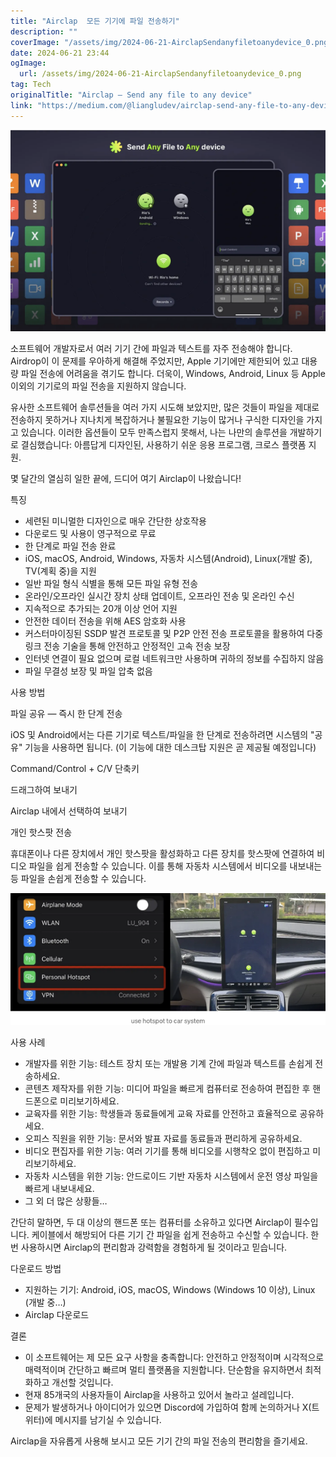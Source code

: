 ```yaml
---
title: "Airclap  모든 기기에 파일 전송하기"
description: ""
coverImage: "/assets/img/2024-06-21-AirclapSendanyfiletoanydevice_0.png"
date: 2024-06-21 23:44
ogImage: 
  url: /assets/img/2024-06-21-AirclapSendanyfiletoanydevice_0.png
tag: Tech
originalTitle: "Airclap — Send any file to any device"
link: "https://medium.com/@liangludev/airclap-send-any-file-to-any-device-e49759fb91ef"
---
```




![Airclap](/assets/img/2024-06-21-AirclapSendanyfiletoanydevice_0.png)

소프트웨어 개발자로서 여러 기기 간에 파일과 텍스트를 자주 전송해야 합니다. Airdrop이 이 문제를 우아하게 해결해 주었지만, Apple 기기에만 제한되어 있고 대용량 파일 전송에 어려움을 겪기도 합니다. 더욱이, Windows, Android, Linux 등 Apple 이외의 기기로의 파일 전송을 지원하지 않습니다.

유사한 소프트웨어 솔루션들을 여러 가지 시도해 보았지만, 많은 것들이 파일을 제대로 전송하지 못하거나 지나치게 복잡하거나 불필요한 기능이 많거나 구식한 디자인을 가지고 있습니다. 이러한 옵션들이 모두 만족스럽지 못해서, 나는 나만의 솔루션을 개발하기로 결심했습니다: 아름답게 디자인된, 사용하기 쉬운 응용 프로그램, 크로스 플랫폼 지원.

몇 달간의 열심히 일한 끝에, 드디어 여기 Airclap이 나왔습니다!


<div class="content-ad"></div>

특징

- 세련된 미니멀한 디자인으로 매우 간단한 상호작용
- 다운로드 및 사용이 영구적으로 무료
- 한 단계로 파일 전송 완료
- iOS, macOS, Android, Windows, 자동차 시스템(Android), Linux(개발 중), TV(계획 중)을 지원
- 일반 파일 형식 식별을 통해 모든 파일 유형 전송
- 온라인/오프라인 실시간 장치 상태 업데이트, 오프라인 전송 및 온라인 수신
- 지속적으로 추가되는 20개 이상 언어 지원
- 안전한 데이터 전송을 위해 AES 암호화 사용
- 커스터마이징된 SSDP 발견 프로토콜 및 P2P 안전 전송 프로토콜을 활용하여 다중 링크 전송 기술을 통해 안전하고 안정적인 고속 전송 보장
- 인터넷 연결이 필요 없으며 로컬 네트워크만 사용하며 귀하의 정보를 수집하지 않음
- 파일 무결성 보장 및 파일 압축 없음

사용 방법

파일 공유 — 즉시 한 단계 전송

<div class="content-ad"></div>

iOS 및 Android에서는 다른 기기로 텍스트/파일을 한 단계로 전송하려면 시스템의 "공유" 기능을 사용하면 됩니다. (이 기능에 대한 데스크탑 지원은 곧 제공될 예정입니다)

Command/Control + C/V 단축키

드래그하여 보내기

Airclap 내에서 선택하여 보내기

<div class="content-ad"></div>

개인 핫스팟 전송

휴대폰이나 다른 장치에서 개인 핫스팟을 활성화하고 다른 장치를 핫스팟에 연결하여 비디오 파일을 쉽게 전송할 수 있습니다. 이를 통해 자동차 시스템에서 비디오를 내보내는 등 파일을 손쉽게 전송할 수 있습니다.

![AirclapSendanyfiletoanydevice_1](/assets/img/2024-06-21-AirclapSendanyfiletoanydevice_1.png)

사용 사례

<div class="content-ad"></div>

- 개발자를 위한 기능: 테스트 장치 또는 개발용 기계 간에 파일과 텍스트를 손쉽게 전송하세요.
- 콘텐츠 제작자를 위한 기능: 미디어 파일을 빠르게 컴퓨터로 전송하여 편집한 후 핸드폰으로 미리보기하세요.
- 교육자를 위한 기능: 학생들과 동료들에게 교육 자료를 안전하고 효율적으로 공유하세요.
- 오피스 직원을 위한 기능: 문서와 발표 자료를 동료들과 편리하게 공유하세요.
- 비디오 편집자를 위한 기능: 여러 기기를 통해 비디오를 시행착오 없이 편집하고 미리보기하세요.
- 자동차 시스템을 위한 기능: 안드로이드 기반 자동차 시스템에서 운전 영상 파일을 빠르게 내보내세요.
- 그 외 더 많은 상황들…

간단히 말하면, 두 대 이상의 핸드폰 또는 컴퓨터를 소유하고 있다면 Airclap이 필수입니다. 케이블에서 해방되어 다른 기기 간 파일을 쉽게 전송하고 수신할 수 있습니다. 한 번 사용하시면 Airclap의 편리함과 강력함을 경험하게 될 것이라고 믿습니다.

다운로드 방법

- 지원하는 기기: Android, iOS, macOS, Windows (Windows 10 이상), Linux (개발 중…)
- Airclap 다운로드

<div class="content-ad"></div>

결론

- 이 소프트웨어는 제 모든 요구 사항을 충족합니다: 안전하고 안정적이며 시각적으로 매력적이며 간단하고 빠르며 멀티 플랫폼을 지원합니다. 단순함을 유지하면서 최적화하고 개선할 것입니다.
- 현재 85개국의 사용자들이 Airclap을 사용하고 있어서 놀라고 설레입니다.
- 문제가 발생하거나 아이디어가 있으면 Discord에 가입하여 함께 논의하거나 X(트위터)에 메시지를 남기실 수 있습니다.

Airclap을 자유롭게 사용해 보시고 모든 기기 간의 파일 전송의 편리함을 즐기세요.